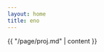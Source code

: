 ```yaml
---
layout: home
title: eno
---
```

<!-- {% assign proj_page = site.pages | where: "path", "/page/proj.md" | first %} -->
<!-- {{ proj_page.content }} -->
{{ "/page/proj.md" | content }}